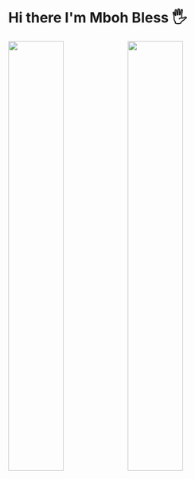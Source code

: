 # Hi there I'm Mboh Bless 🖐
<img align="left" width="47%" src ="https://github-readme-stats.vercel.app/api?username=MbohBless&show_icons=true&theme=synthwave"/>
<img align = "left" width="47%" src ="https://github-readme-stats.vercel.app/api/top-langs/?username=MbohBless&layout=compact"/>


